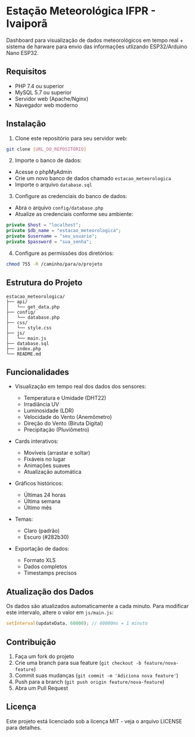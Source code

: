# Estação Meteorológica IFPR - Ivaiporã

Dashboard para visualização de dados meteorológicos em tempo real + sistema de harware para envio das informações utlizando ESP32/Arduino Nano ESP32.

## Requisitos

- PHP 7.4 ou superior
- MySQL 5.7 ou superior
- Servidor web (Apache/Nginx)
- Navegador web moderno

## Instalação

1. Clone este repositório para seu servidor web:
```bash
git clone [URL_DO_REPOSITÓRIO]
```

2. Importe o banco de dados:
- Acesse o phpMyAdmin
- Crie um novo banco de dados chamado `estacao_meteorologica`
- Importe o arquivo `database.sql`

3. Configure as credenciais do banco de dados:
- Abra o arquivo `config/database.php`
- Atualize as credenciais conforme seu ambiente:
```php
private $host = "localhost";
private $db_name = "estacao_meteorologica";
private $username = "seu_usuario";
private $password = "sua_senha";
```

4. Configure as permissões dos diretórios:
```bash
chmod 755 -R /caminho/para/o/projeto
```

## Estrutura do Projeto

```
estacao_meteorologica/
├── api/
│   └── get_data.php
├── config/
│   └── database.php
├── css/
│   └── style.css
├── js/
│   └── main.js
├── database.sql
├── index.php
└── README.md
```

## Funcionalidades

- Visualização em tempo real dos dados dos sensores:
  - Temperatura e Umidade (DHT22)
  - Irradiância UV
  - Luminosidade (LDR)
  - Velocidade do Vento (Anemômetro)
  - Direção do Vento (Biruta Digital)
  - Precipitação (Pluviômetro)

- Cards interativos:
  - Movíveis (arrastar e soltar)
  - Fixáveis no lugar
  - Animações suaves
  - Atualização automática

- Gráficos históricos:
  - Últimas 24 horas
  - Última semana
  - Último mês

- Temas:
  - Claro (padrão)
  - Escuro (#282b30)

- Exportação de dados:
  - Formato XLS
  - Dados completos
  - Timestamps precisos

## Atualização dos Dados

Os dados são atualizados automaticamente a cada minuto. Para modificar este intervalo, altere o valor em `js/main.js`:

```javascript
setInterval(updateData, 60000); // 60000ms = 1 minuto
```

## Contribuição

1. Faça um fork do projeto
2. Crie uma branch para sua feature (`git checkout -b feature/nova-feature`)
3. Commit suas mudanças (`git commit -m 'Adiciona nova feature'`)
4. Push para a branch (`git push origin feature/nova-feature`)
5. Abra um Pull Request

## Licença

Este projeto está licenciado sob a licença MIT - veja o arquivo LICENSE para detalhes. 
